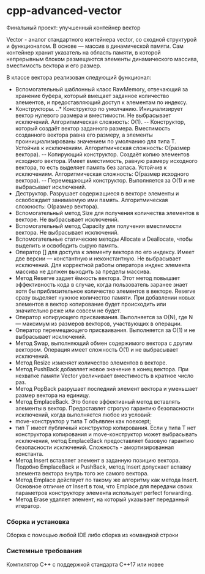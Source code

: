 # cpp-advanced-vector
Финальный проект: улучшенный контейнер вектор

Vector - аналог стандартного контейнера vector, со сходной структурой и функционалом. В основе — массив в динамической памяти. Сам контейнер хранит указатель на область памяти, в которой непрерывным блоком размещаются элементы динамического массива, вместимость вектора и его размер.

В классе вектора реализован следующий функционал:

- Вспомогательный шаблонный класс RawMemory, отвечающий за хранение буфера, который вмещает заданное количество элементов, и предоставляющий доступ к элементам по индексу.
- Конструкторы.
..* Конструктор по умолчанию. Инициализирует вектор нулевого размера и вместимости. Не выбрасывает исключений. Алгоритмическая сложность: O(1).
-- Конструктор, который создаёт вектор заданного размера. Вместимость созданного вектора равна его размеру, а элементы проинициализированы значением по умолчанию для типа T. Устойчив к исключениям. Алгоритмическая сложность: O(размер вектора).
-- Копирующий конструктор. Создаёт копию элементов исходного вектора. Имеет вместимость, равную размеру исходного вектора, то есть выделяет память без запаса. Устойчив к исключениям. Алгоритмическая сложность: O(размер исходного вектора).
-- Перемещающий конструктор. Выполняется за O(1) и не выбрасывает исключений.
- Деструктор. Разрушает содержащиеся в векторе элементы и освобождает занимаемую ими память. Алгоритмическая сложность: O(размер вектора).
- Вспомогательный метод Size для получения количества элементов в векторе. Не выбрасывает исключений.
- Вспомогательный метод Capacity для получения вместимости вектора. Не выбрасывает исключений.
- Вспомогательные статические методы Allocate и Deallocate, чтобы выделить и освободить сырую память.
- Оператор [] для доступа к элементу вектора по его индексу. Имеет две версии — константную и неконстантную. Не выбрасывает исключений. Для корректной работы оператора индекс элемента массива не должен выходить за пределы массива.
- Метод Reserve задает ёмкость вектора. Этот метод повышает эффективность кода в случае, когда пользователь заранее знает хотя бы приблизительное количество элементов в векторе. Reserve сразу выделяет нужное количество памяти. При добавлении новых элементов в вектор копирование будет происходить или значительно реже или совсем не будет.
- Оператор копирующего присваивания. Выполняется за O(N), где N — максимум из размеров векторов, участвующих в операции.
- Оператор перемещающего присваивания. Выполняется за O(1) и не выбрасывает исключений.
- Метод Swap, выполняющий обмен содержимого вектора с другим вектором. Операция имеет сложность O(1) и не выбрасывает исключений.
- Метод Resize изменяет количество элементов в векторе.
- Метод PushBack добавляет новое значение в конец вектора. При нехватке памяти Vector увеличивает вместимость в кратное число раз.
- Метод PopBack разрушает последний элемент вектора и уменьшает размер вектора на единицу.
- Метод EmplaceBack. Это более эффективный метод вставлять элементы в вектор. Предоставлет строгую гарантию безопасности исключений, когда выполняется любое из условий:
- move-конструктор у типа T объявлен как noexcept;
- тип T имеет публичный конструктор копирования. Если у типа T нет конструктора копирования и move-конструктор может выбрасывать исключения, метод EmplaceBack предоставляет базовую гарантию безопасности исключений. Сложность - амортизированная константа.
- Метод Insert вставляет элемент в заданную позицию вектора. Подобно EmplaceBack и PushBack, метод Insert допускает вставку элемента вектора внутрь того же самого вектора.
- Метод Emplace действует по такому же алгоритму как метода Insert. Основное отличие от Insert в том, что Emplace для передачи своих параметров конструктору элемента использует perfect forwarding.
- Метод Erase удаляет элемент, на который указывает переданный итератор.

### Сборка и установка
Сборка с помощью любой IDE либо сборка из командной строки

### Системные требования
Компилятор С++ с поддержкой стандарта C++17 или новее
